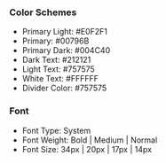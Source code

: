 ### Color Schemes
- Primary Light: #E0F2F1
- Primary: #00796B
- Primary Dark: #004C40
- Dark Text: #212121
- Light Text: #757575
- White Text: #FFFFFF
- Divider Color: #757575

### Font
- Font Type: System
- Font Weight: Bold | Medium | Normal
- Font Size: 34px | 20px | 17px | 14px
